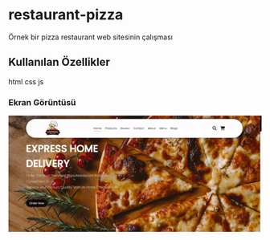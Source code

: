 
<h1>restaurant-pizza</h1>

Örnek bir pizza restaurant web sitesinin çalışması

<h2>Kullanılan Özellikler</h2>

html css js

<h3>Ekran Görüntüsü</h3>

![](ekrangörüntüsü.gif)
